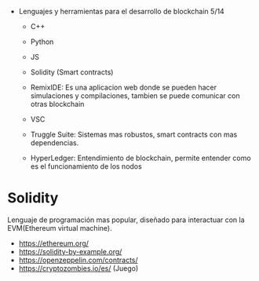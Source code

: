 

- Lenguajes y herramientas para el desarrollo de blockchain
5/14

    - C++
    - Python
    - JS
    - Solidity (Smart contracts)

    - RemixIDE: Es una aplicacion web donde se pueden hacer simulaciones y compilaciones, tambien se puede comunicar con otras blockchain
    - VSC
    - Truggle Suite: Sistemas mas robustos, smart contracts con mas dependencias.
    - HyperLedger: Entendimiento de blockchain, permite entender como es el funcionamiento de los nodos

# Solidity
Lenguaje de programación mas popular, diseñado para interactuar con la EVM(Ethereum virtual machine). 
* https://ethereum.org/
* https://solidity-by-example.org/
* https://openzeppelin.com/contracts/
* https://cryptozombies.io/es/ (Juego)
